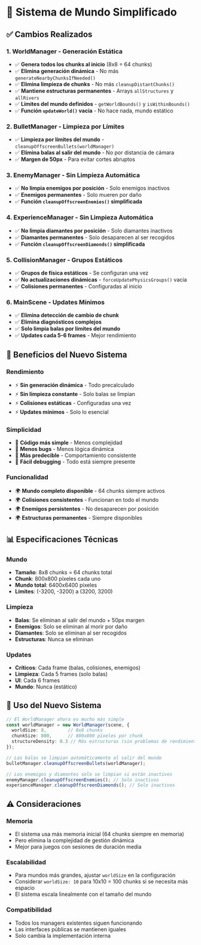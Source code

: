 # 🎯 Sistema de Mundo Simplificado

## ✅ Cambios Realizados

### 1. **WorldManager - Generación Estática**
- ✅ **Genera todos los chunks al inicio** (8x8 = 64 chunks)
- ✅ **Elimina generación dinámica** - No más `generateNearbyChunksIfNeeded()`
- ✅ **Elimina limpieza de chunks** - No más `cleanupDistantChunks()`
- ✅ **Mantiene estructuras permanentes** - Arrays `allStructures` y `allRivers`
- ✅ **Límites del mundo definidos** - `getWorldBounds()` y `isWithinBounds()`
- ✅ **Función `updateWorld()` vacía** - No hace nada, mundo estático

### 2. **BulletManager - Limpieza por Límites**
- ✅ **Limpieza por límites del mundo** - `cleanupOffscreenBullets(worldManager)`
- ✅ **Elimina balas al salir del mundo** - No por distancia de cámara
- ✅ **Margen de 50px** - Para evitar cortes abruptos

### 3. **EnemyManager - Sin Limpieza Automática**
- ✅ **No limpia enemigos por posición** - Solo enemigos inactivos
- ✅ **Enemigos permanentes** - Solo mueren por daño
- ✅ **Función `cleanupOffscreenEnemies()` simplificada**

### 4. **ExperienceManager - Sin Limpieza Automática**
- ✅ **No limpia diamantes por posición** - Solo diamantes inactivos
- ✅ **Diamantes permanentes** - Solo desaparecen al ser recogidos
- ✅ **Función `cleanupOffscreenDiamonds()` simplificada**

### 5. **CollisionManager - Grupos Estáticos**
- ✅ **Grupos de física estáticos** - Se configuran una vez
- ✅ **No actualizaciones dinámicas** - `forceUpdatePhysicsGroups()` vacía
- ✅ **Colisiones permanentes** - Configuradas al inicio

### 6. **MainScene - Updates Mínimos**
- ✅ **Elimina detección de cambio de chunk**
- ✅ **Elimina diagnósticos complejos**
- ✅ **Solo limpia balas por límites del mundo**
- ✅ **Updates cada 5-6 frames** - Mejor rendimiento

## 🚀 Beneficios del Nuevo Sistema

### **Rendimiento**
- ⚡ **Sin generación dinámica** - Todo precalculado
- ⚡ **Sin limpieza constante** - Solo balas se limpian
- ⚡ **Colisiones estáticas** - Configuradas una vez
- ⚡ **Updates mínimos** - Solo lo esencial

### **Simplicidad**
- 🎯 **Código más simple** - Menos complejidad
- 🎯 **Menos bugs** - Menos lógica dinámica
- 🎯 **Más predecible** - Comportamiento consistente
- 🎯 **Fácil debugging** - Todo está siempre presente

### **Funcionalidad**
- 🌍 **Mundo completo disponible** - 64 chunks siempre activos
- 🌍 **Colisiones consistentes** - Funcionan en todo el mundo
- 🌍 **Enemigos persistentes** - No desaparecen por posición
- 🌍 **Estructuras permanentes** - Siempre disponibles

## 📊 Especificaciones Técnicas

### **Mundo**
- **Tamaño**: 8x8 chunks = 64 chunks total
- **Chunk**: 800x800 píxeles cada uno
- **Mundo total**: 6400x6400 píxeles
- **Límites**: (-3200, -3200) a (3200, 3200)

### **Limpieza**
- **Balas**: Se eliminan al salir del mundo + 50px margen
- **Enemigos**: Solo se eliminan al morir por daño
- **Diamantes**: Solo se eliminan al ser recogidos
- **Estructuras**: Nunca se eliminan

### **Updates**
- **Críticos**: Cada frame (balas, colisiones, enemigos)
- **Limpieza**: Cada 5 frames (solo balas)
- **UI**: Cada 6 frames
- **Mundo**: Nunca (estático)

## 🔧 Uso del Nuevo Sistema

```typescript
// El WorldManager ahora es mucho más simple
const worldManager = new WorldManager(scene, {
  worldSize: 8,        // 8x8 chunks
  chunkSize: 800,      // 800x800 píxeles por chunk
  structureDensity: 0.3 // Más estructuras (sin problemas de rendimiento)
});

// Las balas se limpian automáticamente al salir del mundo
bulletManager.cleanupOffscreenBullets(worldManager);

// Los enemigos y diamantes solo se limpian si están inactivos
enemyManager.cleanupOffscreenEnemies(); // Solo inactivos
experienceManager.cleanupOffscreenDiamonds(); // Solo inactivos
```

## ⚠️ Consideraciones

### **Memoria**
- El sistema usa más memoria inicial (64 chunks siempre en memoria)
- Pero elimina la complejidad de gestión dinámica
- Mejor para juegos con sesiones de duración media

### **Escalabilidad**
- Para mundos más grandes, ajustar `worldSize` en la configuración
- Considerar `worldSize: 10` para 10x10 = 100 chunks si se necesita más espacio
- El sistema escala linealmente con el tamaño del mundo

### **Compatibilidad**
- Todos los managers existentes siguen funcionando
- Las interfaces públicas se mantienen iguales
- Solo cambia la implementación interna